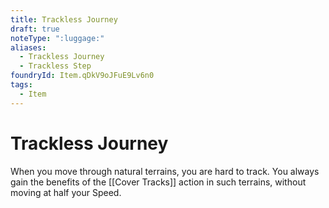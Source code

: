 ```yaml
---
title: Trackless Journey
draft: true
noteType: ":luggage:"
aliases:
  - Trackless Journey
  - Trackless Step
foundryId: Item.qDkV9oJFuE9Lv6n0
tags:
  - Item
---
```


# Trackless Journey

When you move through natural terrains, you are hard to track. You always gain the benefits of the [[Cover Tracks]] action in such terrains, without moving at half your Speed.
